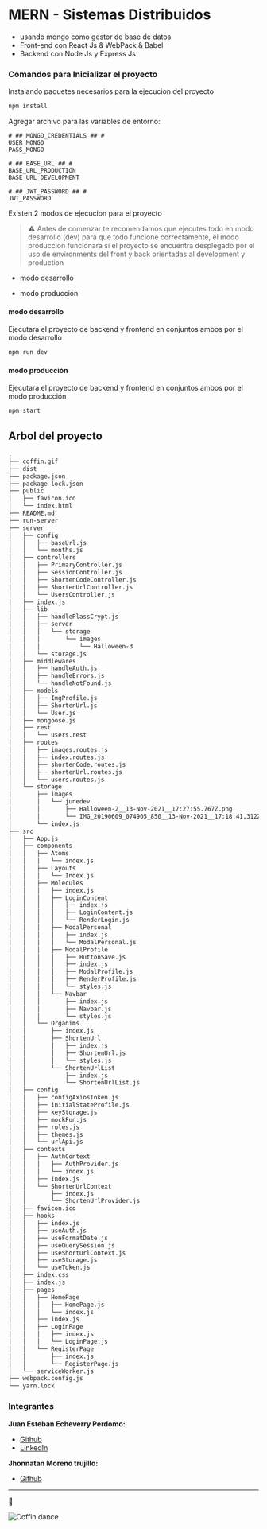 # MERN - Sistemas Distribuidos

- usando mongo como gestor de base de datos
- Front-end con React Js & WebPack & Babel
- Backend con Node Js y Express Js

### Comandos para Inicializar el proyecto

Instalando paquetes necesarios para la ejecucion del proyecto

```bash
npm install
```

Agregar archivo para las variables de entorno:

```env
# ## MONGO_CREDENTIALS ## #
USER_MONGO
PASS_MONGO

# ## BASE_URL ## #
BASE_URL_PRODUCTION
BASE_URL_DEVELOPMENT

# ## JWT_PASSWORD ## #
JWT_PASSWORD
```

Existen 2 modos de ejecucion para el proyecto

> ⚠️ Antes de comenzar te recomendamos que ejecutes todo en modo desarrollo (dev) para que todo funcione correctamente, el modo produccion funcionara si el proyecto se encuentra desplegado por el uso de environments del front y back orientadas al development y production

- modo desarrollo

- modo producción

#### modo desarrollo

Ejecutara el proyecto de backend y frontend en conjuntos ambos por el modo desarrollo

```bash
npm run dev
```

#### modo producción

Ejecutara el proyecto de backend y frontend en conjuntos ambos por el modo producción

```bash
npm start
```

## Arbol del proyecto

```bash
.
├── coffin.gif
├── dist
├── package.json
├── package-lock.json
├── public
│   ├── favicon.ico
│   └── index.html
├── README.md
├── run-server
├── server
│   ├── config
│   │   ├── baseUrl.js
│   │   └── months.js
│   ├── controllers
│   │   ├── PrimaryController.js
│   │   ├── SessionController.js
│   │   ├── ShortenCodeController.js
│   │   ├── ShortenUrlController.js
│   │   └── UsersController.js
│   ├── index.js
│   ├── lib
│   │   ├── handlePlassCrypt.js
│   │   ├── server
│   │   │   └── storage
│   │   │       └── images
│   │   │           └── Halloween-3
│   │   └── storage.js
│   ├── middlewares
│   │   ├── handleAuth.js
│   │   ├── handleErrors.js
│   │   └── handleNotFound.js
│   ├── models
│   │   ├── ImgProfile.js
│   │   ├── ShortenUrl.js
│   │   └── User.js
│   ├── mongoose.js
│   ├── rest
│   │   └── users.rest
│   ├── routes
│   │   ├── images.routes.js
│   │   ├── index.routes.js
│   │   ├── shortenCode.routes.js
│   │   ├── shortenUrl.routes.js
│   │   └── users.routes.js
│   └── storage
│       ├── images
│       │   └── junedev
│       │       ├── Halloween-2__13-Nov-2021__17:27:55.767Z.png
│       │       └── IMG_20190609_074905_850__13-Nov-2021__17:18:41.312Z.jpeg
│       └── index.js
├── src
│   ├── App.js
│   ├── components
│   │   ├── Atoms
│   │   │   └── index.js
│   │   ├── Layouts
│   │   │   └── Index.js
│   │   ├── Molecules
│   │   │   ├── index.js
│   │   │   ├── LoginContent
│   │   │   │   ├── index.js
│   │   │   │   ├── LoginContent.js
│   │   │   │   └── RenderLogin.js
│   │   │   ├── ModalPersonal
│   │   │   │   ├── index.js
│   │   │   │   └── ModalPersonal.js
│   │   │   ├── ModalProfile
│   │   │   │   ├── ButtonSave.js
│   │   │   │   ├── index.js
│   │   │   │   ├── ModalProfile.js
│   │   │   │   ├── RenderProfile.js
│   │   │   │   └── styles.js
│   │   │   └── Navbar
│   │   │       ├── index.js
│   │   │       ├── Navbar.js
│   │   │       └── styles.js
│   │   └── Organims
│   │       ├── index.js
│   │       ├── ShortenUrl
│   │       │   ├── index.js
│   │       │   ├── ShortenUrl.js
│   │       │   └── styles.js
│   │       └── ShortenUrlList
│   │           ├── index.js
│   │           └── ShortenUrlList.js
│   ├── config
│   │   ├── configAxiosToken.js
│   │   ├── initialStateProfile.js
│   │   ├── keyStorage.js
│   │   ├── mockFun.js
│   │   ├── roles.js
│   │   ├── themes.js
│   │   └── urlApi.js
│   ├── contexts
│   │   ├── AuthContext
│   │   │   ├── AuthProvider.js
│   │   │   └── index.js
│   │   ├── index.js
│   │   └── ShortenUrlContext
│   │       ├── index.js
│   │       └── ShortenUrlProvider.js
│   ├── favicon.ico
│   ├── hooks
│   │   ├── index.js
│   │   ├── useAuth.js
│   │   ├── useFormatDate.js
│   │   ├── useQuerySession.js
│   │   ├── useShortUrlContext.js
│   │   ├── useStorage.js
│   │   └── useToken.js
│   ├── index.css
│   ├── index.js
│   ├── pages
│   │   ├── HomePage
│   │   │   ├── HomePage.js
│   │   │   └── index.js
│   │   ├── index.js
│   │   ├── LoginPage
│   │   │   ├── index.js
│   │   │   └── LoginPage.js
│   │   └── RegisterPage
│   │       ├── index.js
│   │       └── RegisterPage.js
│   └── serviceWorker.js
├── webpack.config.js
└── yarn.lock
```

### Integrantes

**Juan Esteban Echeverry Perdomo:**

- [Github](https://github.com/Juanestban/)
- [LinkedIn](https://www.linkedin.com/in/juan-esteban-echeverry-perdomo-developer-frontend/)

**Jhonnatan Moreno trujillo:**

- [Github](https://github.com/JhonnatanMorenoT)

---

🎉

![Coffin dance](coffin.gif)
